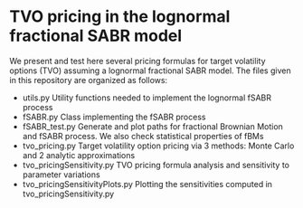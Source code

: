 # TVO pricing in the lognormal fractional SABR model

We present and test here several pricing formulas for target volatility options (TVO) assuming a lognormal fractional SABR model. The files given in this repository are organized as follows: 

* utils.py 					              Utility functions needed to implement the lognormal fSABR process
* fSABR.py				                Class implementing the fSABR process
* fSABR_test.py			              Generate and plot paths for fractional Brownian Motion and fSABR process. We also check statistical properties of fBMs
* tvo_pricing.py				          Target volatility option pricing via 3 methods: Monte Carlo and 2 analytic approximations
* tvo_pricingSensitivity.py		    TVO pricing formula analysis and sensitivity to parameter variations
* tvo_pricingSensitivityPlots.py	Plotting the sensitivities computed in tvo_pricingSensitivity.py
